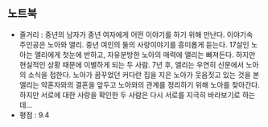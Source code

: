 ## 노트북
- 줄거리 : 중년의 남자가 중년 여자에게 어떤 이야기를 하기 위해 만난다. 이야기속 주인공은 노아와 앨리. 중년 여인의 둘의 사랑이야기를 흥미롭게 듣는다. 17살인 노아는 앨리에게 첫눈에 반하고, 자유분방한 노아의 매력에 앨리는 빠져든다. 하지만 현실적인 상황 때문에 이별하게 되는 두 사람. 7년 후, 앨리는 우연히 신문에서 노아의 소식을 접한다. 노아가 꿈꾸었던 커다란 집을 지은 노아가 웃음짓고 있는 것을 본 앨리는 약혼자와의 결혼을 앞두고 노아와의 관계를 정리하기 위해 노아를 찾아간다. 하지만 서로에 대한 사랑을 확인한 두 사람은 다시 서로를 지극히 바라보기로 하는데...
- 평점 : 9.4